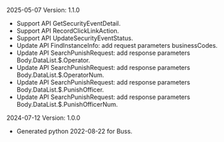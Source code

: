 2025-05-07 Version: 1.1.0
- Support API GetSecurityEventDetail.
- Support API RecordClickLinkAction.
- Support API UpdateSecurityEventStatus.
- Update API FindInstanceInfo: add request parameters businessCodes.
- Update API SearchPunishRequest: add response parameters Body.DataList.$.Operator.
- Update API SearchPunishRequest: add response parameters Body.DataList.$.OperatorNum.
- Update API SearchPunishRequest: add response parameters Body.DataList.$.PunishOfficer.
- Update API SearchPunishRequest: add response parameters Body.DataList.$.PunishOfficerNum.


2024-07-12 Version: 1.0.0
- Generated python 2022-08-22 for Buss.

